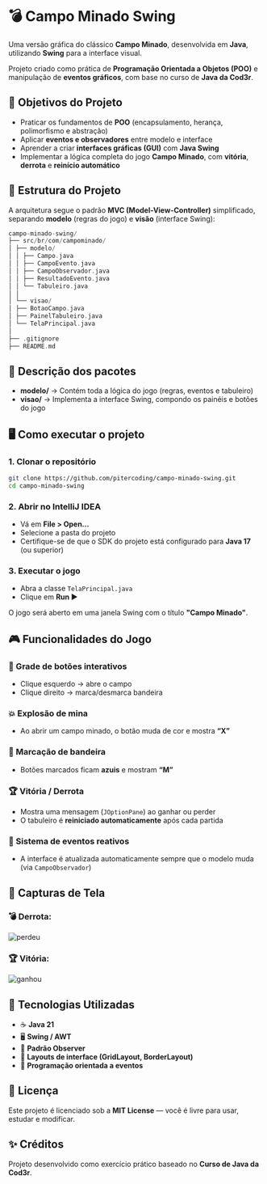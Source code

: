 # 💣 Campo Minado Swing

Uma versão gráfica do clássico **Campo Minado**, desenvolvida em **Java**, utilizando **Swing** para a interface visual.

Projeto criado como prática de **Programação Orientada a Objetos (POO)** e manipulação de **eventos gráficos**, com base no curso de **Java da Cod3r**.

## 🎯 Objetivos do Projeto

- Praticar os fundamentos de **POO** (encapsulamento, herança, polimorfismo e abstração)  
- Aplicar **eventos e observadores** entre modelo e interface  
- Aprender a criar **interfaces gráficas (GUI)** com **Java Swing**  
- Implementar a lógica completa do jogo **Campo Minado**, com **vitória**, **derrota** e **reinício automático**

## 📂 Estrutura do Projeto

A arquitetura segue o padrão **MVC (Model-View-Controller)** simplificado, separando **modelo** (regras do jogo) e **visão** (interface Swing):
```swift
campo-minado-swing/
├── src/br/com/campominado/
│ ├── modelo/
│ │ ├── Campo.java
│ │ ├── CampoEvento.java
│ │ ├── CampoObservador.java
│ │ ├── ResultadoEvento.java
│ │ └── Tabuleiro.java
│ │
│ └── visao/
│ ├── BotaoCampo.java
│ ├── PainelTabuleiro.java
│ └── TelaPrincipal.java
│
├── .gitignore
├── README.md

```

## 🧩 Descrição dos pacotes

- **modelo/** → Contém toda a lógica do jogo (regras, eventos e tabuleiro)  
- **visao/** → Implementa a interface Swing, compondo os painéis e botões do jogo  

## 🖥️ Como executar o projeto

### 1. Clonar o repositório
```bash
git clone https://github.com/pitercoding/campo-minado-swing.git
cd campo-minado-swing
```

### 2. Abrir no IntelliJ IDEA
- Vá em **File > Open...**
- Selecione a pasta do projeto
- Certifique-se de que o SDK do projeto está configurado para **Java 17** (ou superior)

### 3. Executar o jogo
- Abra a classe `TelaPrincipal.java`
- Clique em **Run ▶️**

O jogo será aberto em uma janela Swing com o título **"Campo Minado"**.

## 🎮 Funcionalidades do Jogo

### 🧱 Grade de botões interativos
- Clique esquerdo → abre o campo  
- Clique direito → marca/desmarca bandeira  

### 💥 Explosão de mina
- Ao abrir um campo minado, o botão muda de cor e mostra **“X”**

### 🚩 Marcação de bandeira
- Botões marcados ficam **azuis** e mostram **“M”**

### 🏆 Vitória / Derrota
- Mostra uma mensagem (`JOptionPane`) ao ganhar ou perder  
- O tabuleiro é **reiniciado automaticamente** após cada partida

### 🔁 Sistema de eventos reativos
- A interface é atualizada automaticamente sempre que o modelo muda (via `CampoObservador`)

## 📸 Capturas de Tela

### 💣 Derrota:

![perdeu](https://github.com/user-attachments/assets/664ba702-d77d-46f8-842d-80aff4cd2d6a)

### 🏆 Vitória:
![ganhou](https://github.com/user-attachments/assets/3317db7c-bc81-4cc4-be24-b365e14bf89c)

## 🧠 Tecnologias Utilizadas

- ☕ **Java 21**
- 🖥️ **Swing / AWT**
- 🧩 **Padrão Observer**
- 🧱 **Layouts de interface (GridLayout, BorderLayout)**
- 🧪 **Programação orientada a eventos**

## 📜 Licença

Este projeto é licenciado sob a **MIT License** — você é livre para usar, estudar e modificar.

## ✨ Créditos

Projeto desenvolvido como exercício prático baseado no **Curso de Java da Cod3r**.

